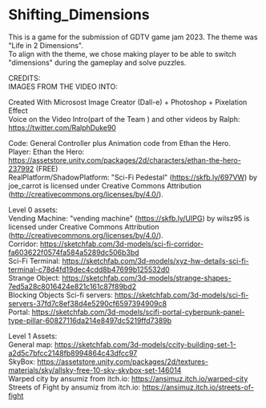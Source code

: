 # Shifting_Dimensions
This is a game for the submission of GDTV game jam 2023. The theme was "Life in 2 Dimensions".<br />
To align with the theme, we chose making player to be able to switch "dimensions" during the gameplay and solve puzzles.

CREDITS:<br />
IMAGES FROM THE VIDEO INTO:<br />

Created With Microsost Image Creator (Dall-e) + Photoshop  + Pixelation Effect<br />
Voice on the Video Intro(part of the Team ) and other videos by Ralph: https://twitter.com/RalphDuke90<br />

Code: General Controller plus Animation code from Ethan the Hero.<br />
Player: Ethan the Hero: https://assetstore.unity.com/packages/2d/characters/ethan-the-hero-237992 (FREE)<br />
RealPlatform/ShadowPlatform: "Sci-Fi Pedestal" (https://skfb.ly/697VW) by joe_carrot is licensed under Creative Commons Attribution (http://creativecommons.org/licenses/by/4.0/).<br />

Level 0 assets:<br />
Vending Machine: "vending machine" (https://skfb.ly/UIPG) by wilsz95 is licensed under Creative Commons Attribution (http://creativecommons.org/licenses/by/4.0/).<br />
Corridor: https://sketchfab.com/3d-models/sci-fi-corridor-fa603622f0574fa584a5289dc506b3bd<br />
Sci-Fi Terminal: https://sketchfab.com/3d-models/xyz-hw-details-sci-fi-terminal-c78d4fd19dec4cdd8b47699b125532d0<br />
Strange Object: https://sketchfab.com/3d-models/strange-shapes-7ed5a28c8016424e821c161c87f89bd2<br />
Blocking Objects Sci-fi servers: https://sketchfab.com/3d-models/sci-fi-servers-37fd7c8ef38d4e5290cf6597394909c8<br />
Portal: https://sketchfab.com/3d-models/scifi-portal-cyberpunk-panel-type-pillar-60827116da214e8497dc5219ffd7389b<br />

Level 1 Assets:<br />
General map: https://sketchfab.com/3d-models/ccity-building-set-1-a2d5c7bfcc2148fb8994864c43dfcc97<br />
SkyBox: https://assetstore.unity.com/packages/2d/textures-materials/sky/allsky-free-10-sky-skybox-set-146014 <br />
Warped city by ansumiz from itch.io: https://ansimuz.itch.io/warped-city<br />
Streets of Fight by ansumiz from itch.io: https://ansimuz.itch.io/streets-of-fight<br />
